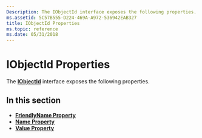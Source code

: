```yaml
---
Description: The IObjectId interface exposes the following properties.
ms.assetid: 5C57B555-D224-469A-A972-536942EAB327
title: IObjectId Properties
ms.topic: reference
ms.date: 05/31/2018
---
```


# IObjectId Properties

The [**IObjectId**](/windows/desktop/api/CertEnroll/nn-certenroll-iobjectid) interface exposes the following properties.

## In this section

-   [**FriendlyName Property**](/windows/desktop/api/CertEnroll/nf-certenroll-iobjectid-get_friendlyname)
-   [**Name Property**](/windows/desktop/api/CertEnroll/nf-certenroll-iobjectid-get_name)
-   [**Value Property**](/windows/desktop/api/CertEnroll/nf-certenroll-iobjectid-get_value)

 

 



